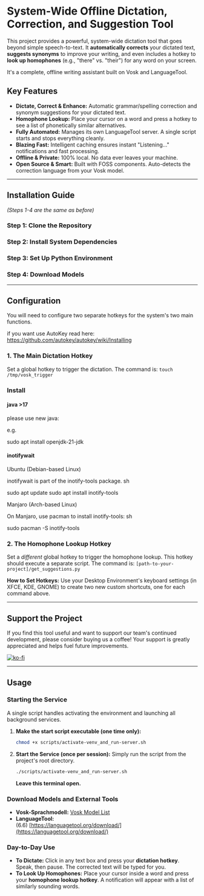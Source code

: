 # System-Wide Offline Dictation, Correction, and Suggestion Tool

This project provides a powerful, system-wide dictation tool that goes beyond simple speech-to-text. It **automatically corrects** your dictated text, **suggests synonyms** to improve your writing, and even includes a hotkey to **look up homophones** (e.g., "there" vs. "their") for any word on your screen.

It's a complete, offline writing assistant built on Vosk and LanguageTool.

## Key Features

*   **Dictate, Correct & Enhance:** Automatic grammar/spelling correction and synonym suggestions for your dictated text.
*   **Homophone Lookup:** Place your cursor on a word and press a hotkey to see a list of phonetically similar alternatives.
*   **Fully Automated:** Manages its own LanguageTool server. A single script starts and stops everything cleanly.
*   **Blazing Fast:** Intelligent caching ensures instant "Listening..." notifications and fast processing.
*   **Offline & Private:** 100% local. No data ever leaves your machine.
*   **Open Source & Smart:** Built with FOSS components. Auto-detects the correction language from your Vosk model.

---

## Installation Guide

*(Steps 1-4 are the same as before)*

### Step 1: Clone the Repository
### Step 2: Install System Dependencies
### Step 3: Set Up Python Environment
### Step 4: Download Models

---

## Configuration

You will need to configure two separate hotkeys for the system's two main functions.

if you want use AutoKey read here: https://github.com/autokey/autokey/wiki/Installing

### 1. The Main Dictation Hotkey

Set a global hotkey to trigger the dictation. The command is:
`touch /tmp/vosk_trigger`

### Install

#### java >17

please use new java:

e.g. 

sudo apt install openjdk-21-jdk

#### inotifywait
Ubuntu (Debian-based Linux)

inotifywait is part of the inotify-tools package.
sh

sudo apt update
sudo apt install inotify-tools

Manjaro (Arch-based Linux)

On Manjaro, use pacman to install inotify-tools:
sh

sudo pacman -S inotify-tools


### 2. The Homophone Lookup Hotkey

Set a *different* global hotkey to trigger the homophone lookup. This hotkey should execute a separate script. The command is:
`[path-to-your-project]/get_suggestions.py`

**How to Set Hotkeys:** Use your Desktop Environment's keyboard settings (in XFCE, KDE, GNOME) to create two new custom shortcuts, one for each command above.

---


## Support the Project

If you find this tool useful and want to support our team's continued development, please consider buying us a coffee! Your support is greatly appreciated and helps fuel future improvements.

[![ko-fi](https://storage.ko-fi.com/cdn/useruploads/C0C445TF6/qrcode.png?v=5151393b-8fbb-4a04-82e2-67fcaea9d5d8?v=2)](https://ko-fi.com/C0C445TF6)

---


## Usage



### Starting the Service

A single script handles activating the environment and launching all background services.

1.  **Make the start script executable (one time only):**
    ```bash
    chmod +x scripts/activate-venv_and_run-server.sh
    ```

2.  **Start the Service (once per session):**
    Simply run the script from the project's root directory.
    ```bash
    ./scripts/activate-venv_and_run-server.sh
    ```
    **Leave this terminal open.**
    
### Download Models and External Tools

- **Vosk-Sprachmodell:** [Vosk Model List](https://alphacephei.com/vosk/models)
- **LanguageTool:**  
   (6.6) [https://languagetool.org/download/](https://languagetool.org/download/) 
  

### Day-to-Day Use

*   **To Dictate:** Click in any text box and press your **dictation hotkey**. Speak, then pause. The corrected text will be typed for you.
*   **To Look Up Homophones:** Place your cursor inside a word and press your **homophone lookup hotkey**. A notification will appear with a list of similarly sounding words.

